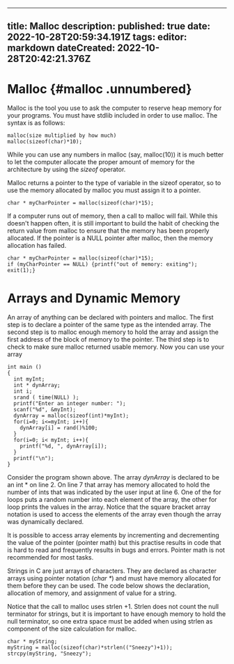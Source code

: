 
---
title: Malloc
description: 
published: true
date: 2022-10-28T20:59:34.191Z
tags: 
editor: markdown
dateCreated: 2022-10-28T20:42:21.376Z
---

# Malloc {#malloc .unnumbered}

Malloc is the tool you use to ask the computer to reserve heap memory
for your programs. You must have stdlib included in order to use malloc.
The syntax is as follows:

    malloc(size multiplied by how much)
    malloc(sizeof(char)*10);

While you can use any numbers in malloc (say, malloc(10)) it is much
better to let the computer allocate the proper amount of memory for the
architecture by using the *sizeof* operator.

Malloc returns a pointer to the type of variable in the sizeof operator,
so to use the memory allocated by malloc you must assign it to a
pointer.

    char * myCharPointer = malloc(sizeof(char)*15);

If a computer runs out of memory, then a call to malloc will fail. While
this doesn't happen often, it is still important to build the habit of
checking the return value from malloc to ensure that the memory has been
properly allocated. If the pointer is a NULL pointer after malloc, then
the memory allocation has failed.

    char * myCharPointer = malloc(sizeof(char)*15);
    if (myCharPointer == NULL) {printf("out of memory: exiting"); exit(1);}

# Arrays and Dynamic Memory

An array of anything can be declared with pointers and malloc. The first
step is to declare a pointer of the same type as the intended array. The
second step is to malloc enough memory to hold the array and assign the
first address of the block of memory to the pointer. The third step is
to check to make sure malloc returned usable memory. Now you can use
your array

    int main ()
    {
      int myInt;
      int * dynArray;
      int i;
      srand ( time(NULL) );
      printf("Enter an integer number: ");
      scanf("%d", &myInt);
      dynArray = malloc(sizeof(int)*myInt);
      for(i=0; i<=myInt; i++){
        dynArray[i] = rand()%100;
      }
      for(i=0; i< myInt; i++){
        printf("%d, ", dynArray[i]);
      }
      printf("\n");
    }

Consider the program shown above. The array *dynArray* is declared to be
an int \* on line 2. On line 7 that array has memory allocated to hold
the number of ints that was indicated by the user input at line 6. One
of the for loops puts a random number into each element of the array,
the other for loop prints the values in the array. Notice that the
square bracket array notation is used to access the elements of the
array even though the array was dynamically declared.

It is possible to access array elements by incrementing and decrementing
the value of the pointer (pointer math) but this practise results in
code that is hard to read and frequently results in bugs and errors.
Pointer math is not recommended for most tasks.

Strings in C are just arrays of characters. They are declared as
character arrays using pointer notation (*char \**) and must have memory
allocated for them before they can be used. The code below shows the
declaration, allocation of memory, and assignment of value for a string.

Notice that the call to malloc uses strlen +1. Strlen does not count the
null terminator for strings, but it is important to have enough memory
to hold the null terminator, so one extra space must be added when using
strlen as component of the size calculation for malloc.

    char * myString;
    myString = malloc(sizeof(char)*strlen(("Sneezy")+1));
    strcpy(myString, "Sneezy");
